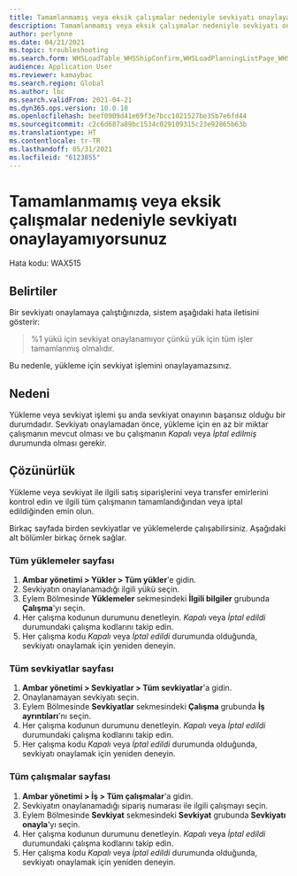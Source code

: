 ```yaml
---
title: Tamamlanmamış veya eksik çalışmalar nedeniyle sevkiyatı onaylayamıyorsunuz
description: Tamamlanmamış veya eksik çalışmalar nedeniyle sevkiyatı onaylayamıyorsunuz
author: perlynne
ms.date: 04/21/2021
ms.topic: troubleshooting
ms.search.form: WHSLoadTable_WHSShipConfirm,WHSLoadPlanningListPage_WHSShipConfirm,WHSLoadPlanningWorkbench_WHSShipConfirm,WHSTransportLoad_WHSShipConfirm,WHSShipPlanningListPage_WHSShipConfirm,WHSShipmentDetails_WHSShipConfirm,WHSWorkTable_WHSShipConfirm,WHSWorkTableListPage_WHSShipConfirm,Dialog_WHSOutboundShipConfirmController_WHSOutboundShipConfirm, WHSContainerCloseDiag_WHSShipConfirm
audience: Application User
ms.reviewer: kamaybac
ms.search.region: Global
ms.author: lbc
ms.search.validFrom: 2021-04-21
ms.dyn365.ops.version: 10.0.18
ms.openlocfilehash: beef0909d41e69f3e7bcc1021527be35b7e6fd44
ms.sourcegitcommit: c2c6d687a89bc1534c029109315c23e92865b63b
ms.translationtype: HT
ms.contentlocale: tr-TR
ms.lasthandoff: 05/31/2021
ms.locfileid: "6123855"
---
```

# <a name="you-cant-confirm-a-shipment-because-of-incomplete-or-missing-work"></a>Tamamlanmamış veya eksik çalışmalar nedeniyle sevkiyatı onaylayamıyorsunuz

Hata kodu: WAX515

## <a name="symptoms"></a>Belirtiler

Bir sevkiyatı onaylamaya çalıştığınızda, sistem aşağıdaki hata iletisini gösterir:

> %1 yükü için sevkiyat onaylanamıyor çünkü yük için tüm işler tamamlanmış olmalıdır.

Bu nedenle, yükleme için sevkiyat işlemini onaylayamazsınız.

## <a name="cause"></a>Nedeni

Yükleme veya sevkiyat işlemi şu anda sevkiyat onayının başarısız olduğu bir durumdadır. Sevkiyatı onaylamadan önce, yükleme için en az bir miktar çalışmanın mevcut olması ve bu çalışmanın *Kapalı* veya *İptal edilmiş* durumunda olması gerekir.

## <a name="resolution"></a>Çözünürlük

Yükleme veya sevkiyat ile ilgili satış siparişlerini veya transfer emirlerini kontrol edin ve ilgili tüm çalışmanın tamamlandığından veya iptal edildiğinden emin olun.

Birkaç sayfada birden sevkiyatlar ve yüklemelerde çalışabilirsiniz. Aşağıdaki alt bölümler birkaç örnek sağlar.

### <a name="all-loads-page"></a>Tüm yüklemeler sayfası

1. **Ambar yönetimi \> Yükler \> Tüm yükler**'e gidin.
1. Sevkiyatın onaylanamadığı ilgili yükü seçin.
1. Eylem Bölmesinde **Yüklemeler** sekmesindeki **İlgili bilgiler** grubunda **Çalışma**'yı seçin.
1. Her çalışma kodunun durumunu denetleyin. *Kapalı* veya *İptal edildi* durumundaki çalışma kodlarını takip edin.
1. Her çalışma kodu *Kapalı* veya *İptal edildi* durumunda olduğunda, sevkiyatı onaylamak için yeniden deneyin.

### <a name="all-shipments-page"></a>Tüm sevkiyatlar sayfası

1. **Ambar yönetimi \> Sevkiyatlar \> Tüm sevkiyatlar**'a gidin.
1. Onaylanamayan sevkiyatı seçin.
1. Eylem Bölmesinde **Sevkiyatlar** sekmesindeki **Çalışma** grubunda **İş ayrıntıları**'nı seçin.
1. Her çalışma kodunun durumunu denetleyin. *Kapalı* veya *İptal edildi* durumundaki çalışma kodlarını takip edin.
1. Her çalışma kodu *Kapalı* veya *İptal edildi* durumunda olduğunda, sevkiyatı onaylamak için yeniden deneyin.

### <a name="all-work-page"></a>Tüm çalışmalar sayfası

1. **Ambar yönetimi \> İş \> Tüm çalışmalar**'a gidin.
1. Sevkiyatın onaylanamadığı sipariş numarası ile ilgili çalışmayı seçin.
1. Eylem Bölmesinde **Sevkiyat** sekmesindeki **Sevkiyat** grubunda **Sevkiyatı onayla**'yı seçin.
1. Her çalışma kodunun durumunu denetleyin. *Kapalı* veya *İptal edildi* durumundaki çalışma kodlarını takip edin.
1. Her çalışma kodu *Kapalı* veya *İptal edildi* durumunda olduğunda, sevkiyatı onaylamak için yeniden deneyin.
